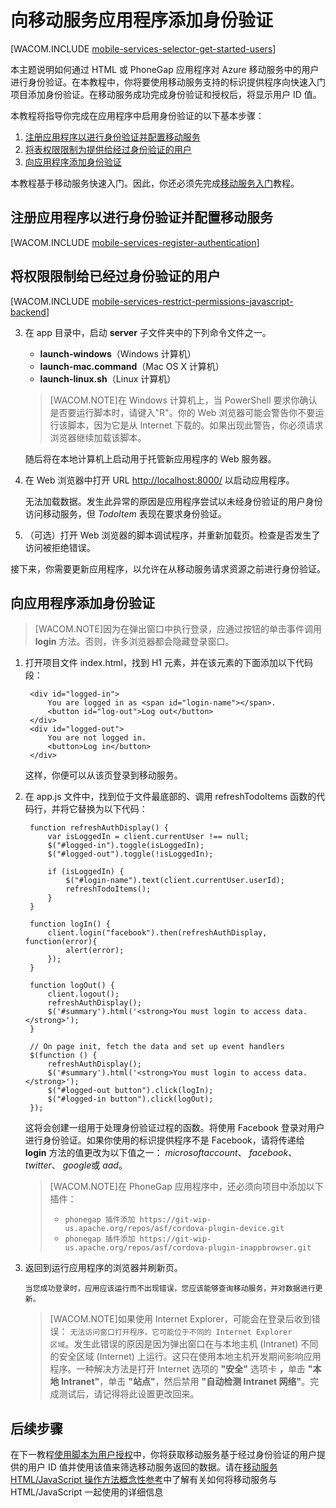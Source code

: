 <properties linkid="develop-mobile-tutorials-get-started-with-users-html" urlDisplayName="身份验证入门 (HTML5)" pageTitle="身份验证入门 (HTML5) | 移动开发人员中心" metaKeywords="" description="了解如何使用移动服务通过各种标识提供程序（包括 Google、Facebook、Twitter 和 Microsoft）对 HTML 应用程序的用户进行身份验证。" metaCanonical="" services="" documentationCenter="Mobile" title="Get started with authentication in Mobile Services" authors="glenga" solutions="" manager="" editor="" />
<tags ms.service=""
    ms.date="02/15/2015"
    wacn.date=""
    />



# 向移动服务应用程序添加身份验证 

[WACOM.INCLUDE [mobile-services-selector-get-started-users](../includes/mobile-services-selector-get-started-users.md)]

本主题说明如何通过 HTML 或 PhoneGap 应用程序对 Azure 移动服务中的用户进行身份验证。在本教程中，你将要使用移动服务支持的标识提供程序向快速入门项目添加身份验证。在移动服务成功完成身份验证和授权后，将显示用户 ID 值。  

本教程将指导你完成在应用程序中启用身份验证的以下基本步骤：

1. [注册应用程序以进行身份验证并配置移动服务]
2. [将表权限限制为提供给经过身份验证的用户]
3. [向应用程序添加身份验证]

本教程基于移动服务快速入门。因此，你还必须先完成[移动服务入门]教程。 

## <a name="register"></a>注册应用程序以进行身份验证并配置移动服务

[WACOM.INCLUDE [mobile-services-register-authentication](../includes/mobile-services-register-authentication.md)] 

## <a name="permissions"></a>将权限限制给已经过身份验证的用户

[WACOM.INCLUDE [mobile-services-restrict-permissions-javascript-backend](../includes/mobile-services-restrict-permissions-javascript-backend.md)] 


3. 在 app 目录中，启动 **server** 子文件夹中的下列命令文件之一。

	+ **launch-windows**（Windows 计算机） 
	+ **launch-mac.command**（Mac OS X 计算机）
	+ **launch-linux.sh**（Linux 计算机）

	>[WACOM.NOTE]在 Windows 计算机上，当 PowerShell 要求你确认是否要运行脚本时，请键入"R"。你的 Web 浏览器可能会警告你不要运行该脚本，因为它是从 Internet 下载的。如果出现此警告，你必须请求浏览器继续加载该脚本。

	随后将在本地计算机上启动用于托管新应用程序的 Web 服务器。

2. 在 Web 浏览器中打开 URL <a href="http://localhost:8000/" target="_blank">http://localhost:8000/</a> 以启动应用程序。 

	无法加载数据。发生此异常的原因是应用程序尝试以未经身份验证的用户身份访问移动服务，但 _TodoItem_ 表现在要求身份验证。

3. （可选）打开 Web 浏览器的脚本调试程序，并重新加载页。检查是否发生了访问被拒绝错误。 

接下来，你需要更新应用程序，以允许在从移动服务请求资源之前进行身份验证。

## <a name="add-authentication"></a>向应用程序添加身份验证

>[WACOM.NOTE]因为在弹出窗口中执行登录，应通过按钮的单击事件调用 <strong>login</strong> 方法。否则，许多浏览器都会隐藏登录窗口。

1. 打开项目文件 index.html，找到 H1 元素，并在该元素的下面添加以下代码段：

	    <div id="logged-in">
            You are logged in as <span id="login-name"></span>.
            <button id="log-out">Log out</button>
        </div>
        <div id="logged-out">
            You are not logged in.
            <button>Log in</button>
        </div>

	这样，你便可以从该页登录到移动服务。

2. 在 app.js 文件中，找到位于文件最底部的、调用 refreshTodoItems 函数的代码行，并将它替换为以下代码： 
	
		function refreshAuthDisplay() {
			var isLoggedIn = client.currentUser !== null;
			$("#logged-in").toggle(isLoggedIn);
			$("#logged-out").toggle(!isLoggedIn);

			if (isLoggedIn) {
				$("#login-name").text(client.currentUser.userId);
				refreshTodoItems();
			}
		}

		function logIn() {
			client.login("facebook").then(refreshAuthDisplay, function(error){
				alert(error);
			});
		}

		function logOut() {
			client.logout();
			refreshAuthDisplay();
			$('#summary').html('<strong>You must login to access data.</strong>');
		}

		// On page init, fetch the data and set up event handlers
		$(function () {
			refreshAuthDisplay();
			$('#summary').html('<strong>You must login to access data.</strong>');		    
			$("#logged-out button").click(logIn);
			$("#logged-in button").click(logOut);
		});

    这将会创建一组用于处理身份验证过程的函数。将使用 Facebook 登录对用户进行身份验证。如果你使用的标识提供程序不是 Facebook，请将传递给 <strong>login</strong> 方法的值更改为以下值之一： <em>microsoftaccount</em>、 <em>facebook</em>、 <em>twitter</em>、 <em>google</em>或 <em>aad</em>。

	>[WACOM.NOTE]在 PhoneGap 应用程序中，还必须向项目中添加以下插件：
	><ul><li><code>phonegap 插件添加 https://git-wip-us.apache.org/repos/asf/cordova-plugin-device.git</code></li>
	><li><code>phonegap 插件添加 https://git-wip-us.apache.org/repos/asf/cordova-plugin-inappbrowser.git</code></li></ul>

9. 返回到运行应用程序的浏览器并刷新页。 

	   当您成功登录时，应用应该运行而不出现错误，您应该能够查询移动服务，并对数据进行更新。

	>[WACOM.NOTE]如果使用 Internet Explorer，可能会在登录后收到错误： <code>无法访问窗口打开程序。它可能位于不同的 Internet Explorer 区域</code>。发生此错误的原因是因为弹出窗口在与本地主机 (Intranet) 不同的安全区域 (Internet) 上运行。这只在使用本地主机开发期间影响应用程序。一种解决方法是打开 Internet 选项的 <strong>"安全"</strong> 选项卡 <strong>，</strong>单击 <strong>"本地 Intranet"</strong>，单击 <strong>"站点"</strong>，然后禁用 <strong>"自动检测 Intranet 网络"</strong>。完成测试后，请记得将此设置更改回来。

## <a name="next-steps"> </a>后续步骤

在下一教程[使用脚本为用户授权]中，你将获取移动服务基于经过身份验证的用户提供的用户 ID 值并使用该值来筛选移动服务返回的数据。请在[移动服务 HTML/JavaScript 操作方法概念性参考]中了解有关如何将移动服务与 HTML/JavaScript 一起使用的详细信息

<!-- Anchors. -->
[注册应用程序以进行身份验证并配置移动服务]: #register
[将表权限限制为提供给经过身份验证的用户]: #permissions
[向应用程序添加身份验证]: #add-authentication
[后续步骤]:#next-steps

<!-- Images. -->

[4]: ./media/mobile-services-html-get-started-users/mobile-services-selection.png
[5]: ./media/mobile-services-html-get-started-users/mobile-service-uri.png
[13]: ./media/mobile-services-html-get-started-users/mobile-identity-tab.png
[14]: ./media/mobile-services-html-get-started-users/mobile-portal-data-tables.png
[15]: ./media/mobile-services-html-get-started-users/mobile-portal-change-table-perms.png

<!-- URLs. -->
[移动服务入门]: /zh-cn/documentation/articles/mobile-services-html-get-started
[数据处理入门]: /zh-cn/documentation/articles/mobile-services-html-get-started-data
[使用脚本为用户授权]: /zh-cn/documentation/articles/mobile-services-html-authorize-users-in-scripts

[Azure 管理门户]: https://manage.windowsazure.cn/
[移动服务 HTML/JavaScript 操作方法概念性参考]: /zh-cn/documentation/articles/mobile-services-html-how-to-use-client-library
